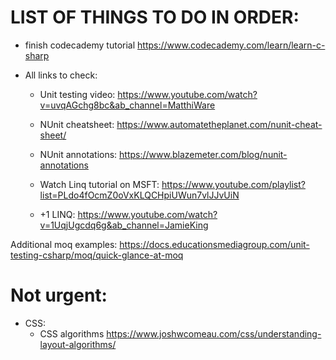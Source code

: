 # LIST OF THINGS TO DO IN ORDER:

- finish codecademy tutorial https://www.codecademy.com/learn/learn-c-sharp

- All links to check:
    - Unit testing video: https://www.youtube.com/watch?v=uvqAGchg8bc&ab_channel=MatthiWare
    - NUnit cheatsheet: https://www.automatetheplanet.com/nunit-cheat-sheet/
    - NUnit annotations: https://www.blazemeter.com/blog/nunit-annotations

    - Watch Linq tutorial on MSFT: https://www.youtube.com/playlist?list=PLdo4fOcmZ0oVxKLQCHpiUWun7vlJJvUiN
    - +1 LINQ: https://www.youtube.com/watch?v=1UqjUgcdq6g&ab_channel=JamieKing

Additional moq examples: https://docs.educationsmediagroup.com/unit-testing-csharp/moq/quick-glance-at-moq

# Not urgent:

- CSS:
    - CSS algorithms https://www.joshwcomeau.com/css/understanding-layout-algorithms/
